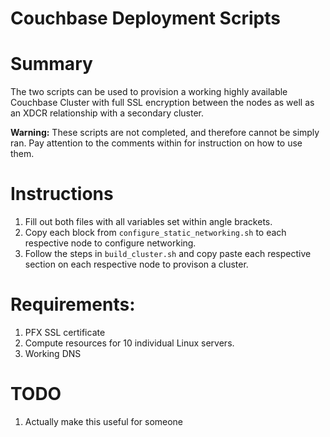 # Couchbase Deployment Scripts

# Summary

The two scripts can be used to provision a working highly available Couchbase Cluster with full SSL encryption between the nodes as well as an XDCR relationship with a secondary cluster.

**Warning:** These scripts are not completed, and therefore cannot be simply ran. Pay attention to the comments within for instruction on how to use them. 

# Instructions

1. Fill out both files with all variables set within angle brackets. 
2. Copy each block from `configure_static_networking.sh` to each respective node to configure networking.
3. Follow the steps in `build_cluster.sh` and copy paste each respective section on each respective node to provison a cluster. 

# Requirements:

1. PFX SSL certificate
2. Compute resources for 10 individual Linux servers. 
3. Working DNS

# TODO

1. Actually make this useful for someone
